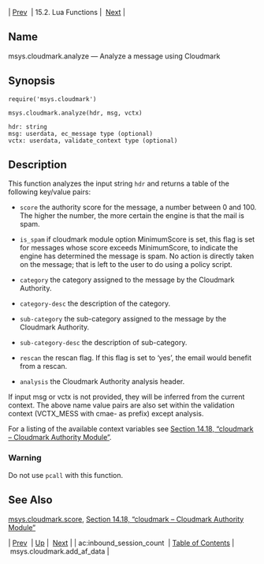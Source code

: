 | [Prev](lua.ref.ac_inbound_session_count)  | 15.2. Lua Functions |  [Next](lua.ref.msys.cloudmark.add_af_data.php) |

<a name="lua.ref.msys.cloudmark.analyze"></a>
## Name

msys.cloudmark.analyze — Analyze a message using Cloudmark

<a name="idp23433392"></a>
## Synopsis

`require('msys.cloudmark')`

`msys.cloudmark.analyze(hdr, msg, vctx)`

```
hdr: string
msg: userdata, ec_message type (optional)
vctx: userdata, validate_context type (optional)
```
<a name="idp23436880"></a>
## Description

This function analyzes the input string `hdr` and returns a table of the following key/value pairs:

*   `score` the authority score for the message, a number between 0 and 100\. The higher the number, the more certain the engine is that the mail is spam.

*   `is_spam` if cloudmark module option MinimumScore is set, this flag is set for messages whose score exceeds MinimumScore, to indicate the engine has determined the message is spam. No action is directly taken on the message; that is left to the user to do using a policy script.

*   `category` the category assigned to the message by the Cloudmark Authority.

*   `category-desc` the description of the category.

*   `sub-category` the sub-category assigned to the message by the Cloudmark Authority.

*   `sub-category-desc` the description of sub-category.

*   `rescan` the rescan flag. If this flag is set to ‘yes’, the email would benefit from a rescan.

*   `analysis` the Cloudmark Authority analysis header.

If input msg or vctx is not provided, they will be inferred from the current context. The above name value pairs are also set within the validation context (VCTX_MESS with cmae- as prefix) except analysis.

For a listing of the available context variables see [Section 14.18, “cloudmark – Cloudmark Authority Module”](modules.cloudmark "14.18. cloudmark – Cloudmark Authority Module").

### Warning

Do not use `pcall` with this function.

<a name="idp23452992"></a>
## See Also

[msys.cloudmark.score](lua.ref.msys.cloudmark.score "msys.cloudmark.score"), [Section 14.18, “cloudmark – Cloudmark Authority Module”](modules.cloudmark.php "14.18. cloudmark – Cloudmark Authority Module")

| [Prev](lua.ref.ac_inbound_session_count)  | [Up](lua.function.details.php) |  [Next](lua.ref.msys.cloudmark.add_af_data.php) |
| ac:inbound_session_count  | [Table of Contents](index) |  msys.cloudmark.add_af_data |
